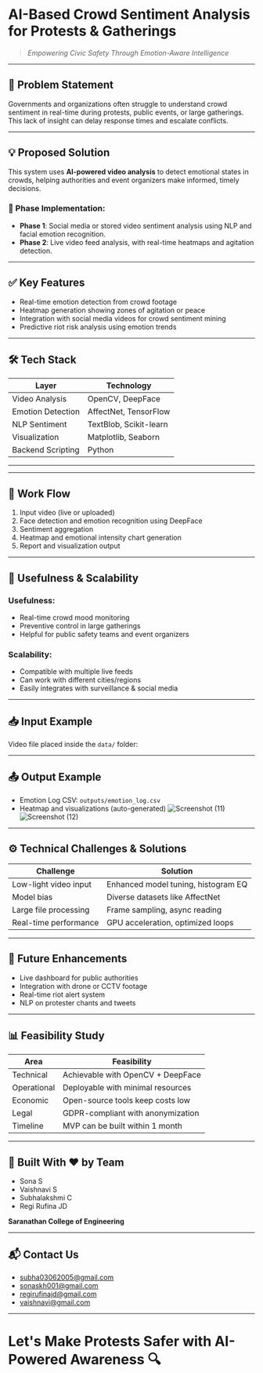 # AI-Based Crowd Sentiment Analysis for Protests & Gatherings

> *Empowering Civic Safety Through Emotion-Aware Intelligence*

---

## 🚨 Problem Statement

Governments and organizations often struggle to understand crowd sentiment in real-time during protests, public events, or large gatherings. This lack of insight can delay response times and escalate conflicts.

---

## 💡 Proposed Solution

This system uses **AI-powered video analysis** to detect emotional states in crowds, helping authorities and event organizers make informed, timely decisions.

### 📌 Phase Implementation:
- **Phase 1**: Social media or stored video sentiment analysis using NLP and facial emotion recognition.
- **Phase 2**: Live video feed analysis, with real-time heatmaps and agitation detection.

---

## ✅ Key Features

- Real-time emotion detection from crowd footage  
- Heatmap generation showing zones of agitation or peace  
- Integration with social media videos for crowd sentiment mining  
- Predictive riot risk analysis using emotion trends

---

## 🛠 Tech Stack

| Layer               | Technology                 |
|--------------------|----------------------------|
| Video Analysis      | OpenCV, DeepFace           |
| Emotion Detection   | AffectNet, TensorFlow      |
| NLP Sentiment       | TextBlob, Scikit-learn     |
| Visualization       | Matplotlib, Seaborn        |
| Backend Scripting   | Python                     |

---

---

## 🔁 Work Flow 

1. Input video (live or uploaded)
2. Face detection and emotion recognition using DeepFace
3. Sentiment aggregation
4. Heatmap and emotional intensity chart generation
5. Report and visualization output

---

## 🎯 Usefulness & Scalability

### Usefulness:
- Real-time crowd mood monitoring
- Preventive control in large gatherings
- Helpful for public safety teams and event organizers

### Scalability:
- Compatible with multiple live feeds
- Can work with different cities/regions
- Easily integrates with surveillance & social media

---

## 📥 Input Example

Video file placed inside the `data/` folder:

---

## 📤 Output Example

- Emotion Log CSV: `outputs/emotion_log.csv`
- Heatmap and visualizations (auto-generated)
![Screenshot (11)](https://github.com/user-attachments/assets/3c8f5d52-a224-455c-8c8e-b9eb7ccb10b0)
![Screenshot (12)](https://github.com/user-attachments/assets/0701af00-3988-4114-a19c-73ce24282765)

---

## ⚙️ Technical Challenges & Solutions

| Challenge                | Solution                            |
|--------------------------|-------------------------------------|
| Low-light video input    | Enhanced model tuning, histogram EQ |
| Model bias               | Diverse datasets like AffectNet     |
| Large file processing    | Frame sampling, async reading       |
| Real-time performance    | GPU acceleration, optimized loops   |

---

## 🚀 Future Enhancements

- Live dashboard for public authorities
- Integration with drone or CCTV footage
- Real-time riot alert system
- NLP on protester chants and tweets

---

## 📊 Feasibility Study

| Area         | Feasibility                           |
|--------------|----------------------------------------|
| Technical    | Achievable with OpenCV + DeepFace     |
| Operational  | Deployable with minimal resources      |
| Economic     | Open-source tools keep costs low       |
| Legal        | GDPR-compliant with anonymization      |
| Timeline     | MVP can be built within 1 month        |

---

## 🧠 Built With ❤️ by Team 

- Sona S
- Vaishnavi S
- Subhalakshmi C
- Regi Rufina JD

**Saranathan College of Engineering**

---

## 📬 Contact Us

- subha03062005@gmail.com  
- sonaskh001@gmail.com  
- regirufinajd@gmail.com  
- vaishnavi@gmail.com 

---

# Let's Make Protests Safer with AI-Powered Awareness 🔍
